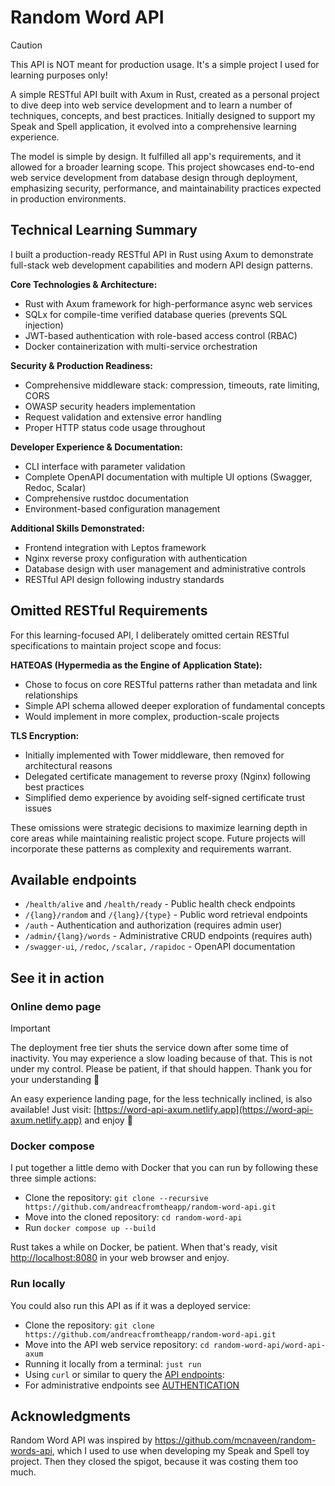 # Random Word API

> [!CAUTION]
>
> This API is NOT meant for production usage. It's a simple project I used for
> learning purposes only!

A simple RESTful API built with Axum in Rust, created as a personal project to
dive deep into web service development and to learn a number of techniques,
concepts, and best practices. Initially designed to support my Speak and Spell
application, it evolved into a comprehensive learning experience.

The model is simple by design. It fulfilled all app's requirements, and it
allowed for a broader learning scope. This project showcases end-to-end web
service development from database design through deployment, emphasizing
security, performance, and maintainability practices expected in production
environments.

## Technical Learning Summary

I built a production-ready RESTful API in Rust using Axum to demonstrate
full-stack web development capabilities and modern API design patterns.

**Core Technologies & Architecture:**

- Rust with Axum framework for high-performance async web services
- SQLx for compile-time verified database queries (prevents SQL injection)
- JWT-based authentication with role-based access control (RBAC)
- Docker containerization with multi-service orchestration

**Security & Production Readiness:**

- Comprehensive middleware stack: compression, timeouts, rate limiting, CORS
- OWASP security headers implementation
- Request validation and extensive error handling
- Proper HTTP status code usage throughout

**Developer Experience & Documentation:**

- CLI interface with parameter validation
- Complete OpenAPI documentation with multiple UI options (Swagger, Redoc,
  Scalar)
- Comprehensive rustdoc documentation
- Environment-based configuration management

**Additional Skills Demonstrated:**

- Frontend integration with Leptos framework
- Nginx reverse proxy configuration with authentication
- Database design with user management and administrative controls
- RESTful API design following industry standards

## Omitted RESTful Requirements

For this learning-focused API, I deliberately omitted certain RESTful
specifications to maintain project scope and focus:

**HATEOAS (Hypermedia as the Engine of Application State):**

- Chose to focus on core RESTful patterns rather than metadata and link
  relationships
- Simple API schema allowed deeper exploration of fundamental concepts
- Would implement in more complex, production-scale projects

**TLS Encryption:**

- Initially implemented with Tower middleware, then removed for architectural
  reasons
- Delegated certificate management to reverse proxy (Nginx) following best
  practices
- Simplified demo experience by avoiding self-signed certificate trust issues

These omissions were strategic decisions to maximize learning depth in core
areas while maintaining realistic project scope. Future projects will
incorporate these patterns as complexity and requirements warrant.

## Available endpoints

- `/health/alive` and `/health/ready` - Public health check endpoints
- `/{lang}/random` and `/{lang}/{type}` - Public word retrieval endpoints
- `/auth` - Authentication and authorization (requires admin user)
- `/admin/{lang}/words` - Administrative CRUD endpoints (requires auth)
- `/swagger-ui`, `/redoc`, `/scalar,` `/rapidoc` - OpenAPI documentation

## See it in action

### Online demo page

> [!IMPORTANT]
>
> The deployment free tier shuts the service down after some time of inactivity.
> You may experience a slow loading because of that. This is not under my
> control. Please be patient, if that should happen. Thank you for your
> understanding 🙏

An easy experience landing page, for the less technically inclined, is also
available! Just visit:
[https://word-api-axum.netlify.app](https://word-api-axum.netlify.app) and enjoy
🙌

### Docker compose

I put together a little demo with Docker that you can run by following these
three simple actions:

- Clone the repository:
  `git clone --recursive https://github.com/andreacfromtheapp/random-word-api.git`
- Move into the cloned repository: `cd random-word-api`
- Run `docker compose up --build`

Rust takes a while on Docker, be patient. When that's ready, visit
[http://localhost:8080](http://localhost:8080) in your web browser and enjoy.

### Run locally

You could also run this API as if it was a deployed service:

- Clone the repository:
  `git clone https://github.com/andreacfromtheapp/random-word-api.git`
- Move into the API web service repository: `cd random-word-api/word-api-axum`
- Running it locally from a terminal: `just run`
- Using `curl` or similar to query the [API endpoints](#available-endpoints):
- For administrative endpoints see
  [AUTHENTICATION](AUTHENTICATION.md#usage-examples)

## Acknowledgments

Random Word API was inspired by <https://github.com/mcnaveen/random-words-api>,
which I used to use when developing my Speak and Spell toy project. Then they
closed the spigot, because it was costing them too much.
